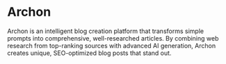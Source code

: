 # Archon

Archon is an intelligent blog creation platform that transforms simple prompts into comprehensive, well-researched articles. By combining web research from top-ranking sources with advanced AI generation, Archon creates unique, SEO-optimized blog posts that stand out.
